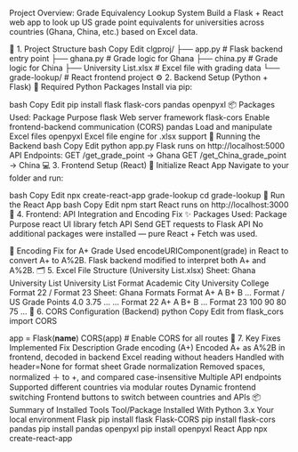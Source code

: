 Project Overview: Grade Equivalency Lookup System
Build a Flask + React web app to look up US grade point equivalents for universities across countries (Ghana, China, etc.) based on Excel data.

🧱 1. Project Structure
bash
Copy
Edit
clgproj/
├── app.py                      # Flask backend entry point
├── ghana.py                   # Grade logic for Ghana
├── china.py                   # Grade logic for China
├── University List.xlsx       # Excel file with grading data
└── grade-lookup/              # React frontend project
⚙️ 2. Backend Setup (Python + Flask)
🔹 Required Python Packages
Install via pip:

bash
Copy
Edit
pip install flask flask-cors pandas openpyxl
📦 Packages Used:
Package	Purpose
flask	Web server framework
flask-cors	Enable frontend-backend communication (CORS)
pandas	Load and manipulate Excel files
openpyxl	Excel file engine for .xlsx support
🔹 Running the Backend
bash
Copy
Edit
python app.py
Flask runs on http://localhost:5000
API Endpoints:
GET /get_grade_point → Ghana
GET /get_China_grade_point → China
💻 3. Frontend Setup (React)
🔹 Initialize React App
Navigate to your folder and run:

bash
Copy
Edit
npx create-react-app grade-lookup
cd grade-lookup
🔹 Run the React App
bash
Copy
Edit
npm start
React runs on http://localhost:3000
🔧 4. Frontend: API Integration and Encoding Fix
✨ Packages Used:
Package	Purpose
react	UI library
fetch API	Send GET requests to Flask API
No additional packages were installed — pure React + Fetch was used.

🔹 Encoding Fix for A+ Grade
Used encodeURIComponent(grade) in React to convert A+ to A%2B.
Flask backend modified to interpret both A+ and A%2B.
🗂️ 5. Excel File Structure (University List.xlsx)
Sheet: Ghana University List
University List	Format
Academic City University College	Format 22 / Format 23
Sheet: Ghana Formats
Format	A+	A	B+	B	...
Format / US Grade Points	4.0	3.75	...	...	
Format 22	A+	A	B+	B	...
Format 23	100	90	80	75	...
🔐 6. CORS Configuration (Backend)
python
Copy
Edit
from flask_cors import CORS

app = Flask(__name__)
CORS(app)  # Enable CORS for all routes
🧩 7. Key Fixes Implemented
Fix	Description
Grade encoding (A+)	Encoded A+ as A%2B in frontend, decoded in backend
Excel reading without headers	Handled with header=None for format sheet
Grade normalization	Removed spaces, normalized ＋ to +, and compared case-insensitive
Multiple API endpoints	Supported different countries via modular routes
Dynamic frontend switching	Frontend buttons to switch between countries and APIs
📦 Summary of Installed Tools
Tool/Package	Installed With
Python 3.x	Your local environment
Flask	pip install flask
Flask-CORS	pip install flask-cors
pandas	pip install pandas
openpyxl	pip install openpyxl
React App	npx create-react-app
